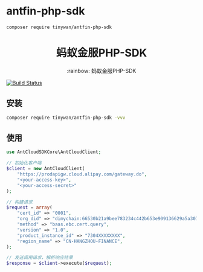 # antfin-php-sdk

```
composer require tinywan/antfin-php-sdk
```


<h1 align="center">蚂蚁金服PHP-SDK</h1>

<p align="center">:rainbow: 蚂蚁金服PHP-SDK</p>

[![Build Status](https://travis-ci.org/Tinywan/weather.svg?branch=master)](https://travis-ci.org/tinywan/weather)

## 安装

```sh
composer require tinywan/antfin-php-sdk -vvv
```

## 使用

```php
use AntCloudSDKCore\AntCloudClient;

// 初始化客户端
$client = new AntCloudClient(
    "https://prodapigw.cloud.alipay.com/gateway.do",
    "<your-access-key>",
    "<your-access-secret>"
);

// 构建请求
$request = array(
    "cert_id" => "0001",
    "org_did" => "dimychain:66530b21a9bee783234c442b653e909136629a5a3075be7b4d9ae085782e3d36",
    "method" => "baas.ebc.cert.query",
    "version" => "1.0",
    "product_instance_id" => "7304XXXXXXXX",
    "region_name" => "CN-HANGZHOU-FINANCE",
);

// 发送调用请求，解析响应结果
$response = $client->execute($request);
```